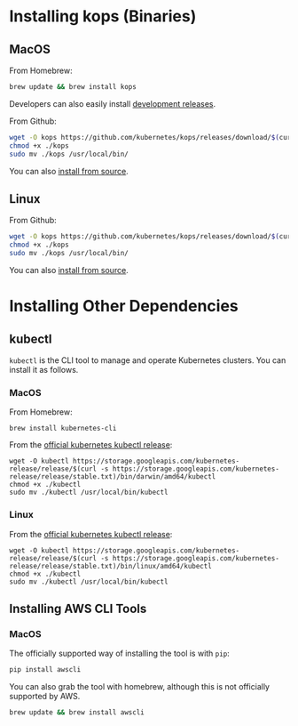 # Installing kops (Binaries)

## MacOS

From Homebrew:

```bash
brew update && brew install kops
```

Developers can also easily install [development releases](development/homebrew.md).

From Github:

```bash
wget -O kops https://github.com/kubernetes/kops/releases/download/$(curl -s https://api.github.com/repos/kubernetes/kops/releases/latest | grep tag_name | cut -d '"' -f 4)/kops-darwin-amd64
chmod +x ./kops
sudo mv ./kops /usr/local/bin/
```

You can also [install from source](development/building.md).

## Linux

From Github:

```bash
wget -O kops https://github.com/kubernetes/kops/releases/download/$(curl -s https://api.github.com/repos/kubernetes/kops/releases/latest | grep tag_name | cut -d '"' -f 4)/kops-linux-amd64
chmod +x ./kops
sudo mv ./kops /usr/local/bin/
```

You can also [install from source](development/building.md).

# Installing Other Dependencies

## kubectl

`kubectl` is the CLI tool to manage and operate Kubernetes clusters.  You can install it as follows.

### MacOS

From Homebrew:
```
brew install kubernetes-cli
```

From the [official kubernetes kubectl release](https://kubernetes.io/docs/tasks/tools/install-kubectl/):

```
wget -O kubectl https://storage.googleapis.com/kubernetes-release/release/$(curl -s https://storage.googleapis.com/kubernetes-release/release/stable.txt)/bin/darwin/amd64/kubectl
chmod +x ./kubectl
sudo mv ./kubectl /usr/local/bin/kubectl
```

### Linux

From the [official kubernetes kubectl release](https://kubernetes.io/docs/tasks/tools/install-kubectl/):

```
wget -O kubectl https://storage.googleapis.com/kubernetes-release/release/$(curl -s https://storage.googleapis.com/kubernetes-release/release/stable.txt)/bin/linux/amd64/kubectl
chmod +x ./kubectl
sudo mv ./kubectl /usr/local/bin/kubectl
```


## Installing AWS CLI Tools

### MacOS

The officially supported way of installing the tool is with `pip`:

```bash
pip install awscli
```

You can also grab the tool with homebrew, although this is not officially supported by AWS.

```bash
brew update && brew install awscli
```
